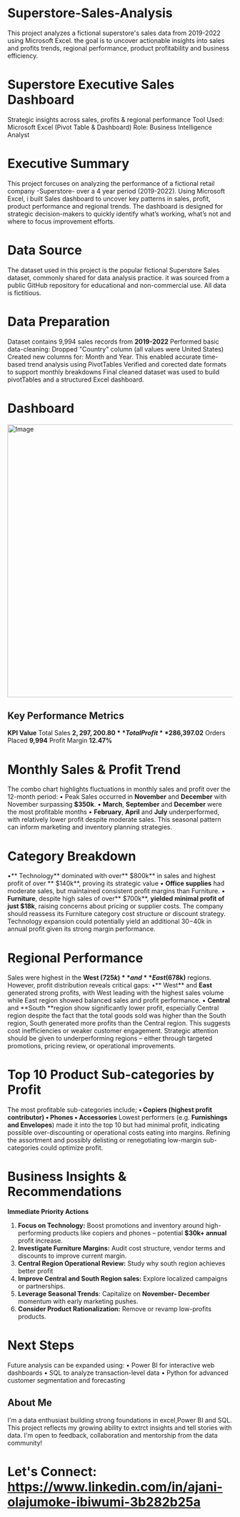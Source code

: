 # Superstore-Sales-Analysis
This project analyzes a fictional superstore's sales data from 2019-2022 using Microsoft Excel. the goal is to uncover actionable insights into sales and profits trends, regional performance, product profitability and business efficiency.

# Superstore Executive Sales Dashboard

Strategic insights across sales, profits & regional performance
Tool Used: Microsoft Excel (Pivot Table & Dashboard)
Role: Business Intelligence Analyst

# Executive Summary

This project forcuses on analyzing the performance of a fictional retail company -Superstore- over a 4 year period (2019-2022). Using Microsoft Excel, i built Sales dashboard to uncover key patterns in sales, profit, product performance and regional trends. 
The dashboard is designed for strategic decision-makers to quickly identify what’s working, what’s not and where to focus improvement efforts.

# Data Source

The dataset used in  this project is the popular fictional Superstore Sales dataset, commonly shared for data analysis practice. it was sourced from a public GitHub repository for educational and non-commercial use. All data is fictitious.

# Data Preparation

Dataset contains 9,994 sales records from **2019-2022**
Performed basic data-cleaning:
  Dropped "Country" column (all values were United States)
  Created new columns for: Month and Year. This enabled accurate time-based trend analysis using PivotTables
  Verified and corected date formats to support monthly breakdowns
Final cleaned dataset was used to build pivotTables and a structured Excel dashboard.

# Dashboard


<img width="913" height="611" alt="Image" src="https://github.com/user-attachments/assets/e33505de-77fe-4031-84da-c4381f1df5f5" />

## Key Performance Metrics
**KPI	Value**
Total Sales	**$2,297,200.80**
Total Profit	**$286,397.02**
Orders Placed	**9,994**
Profit Margin	**12.47%**


# Monthly Sales & Profit Trend

The combo chart highlights fluctuations in monthly sales and profit over the 12-month period:
•	Peak Sales occurred in **November** and **December** with November surpassing **$350k**.
•	**March**, **September** and **December** were the most profitable months
•	**February**, **April** and **July** underperformed, with relatively lower profit despite moderate sales.
This seasonal pattern can inform marketing and inventory planning strategies.

# Category Breakdown

•**	Technology** dominated with over** $800k** in sales and highest profit of over ** $140k**, proving its strategic value
•	**Office supplies** had moderate sales, but maintained consistent profit margins than Furniture.
•	**Furniture**, despite high sales of over** $700k**, **yielded minimal profit of just $18k**, raising concerns about pricing or supplier costs.
The company should reassess its Furniture category cost structure or discount strategy. Technology expansion could potentially yield an additional $30-$40k in annual profit given its strong margin performance.

# Regional Performance

Sales were highest in the **West ($725k)** and **East ($678k)** regions.
However, profit distribution reveals critical gaps:
•**	West** and **East** generated strong profits, with West leading with the highest sales volume while East region showed balanced sales and profit performance.
•	**Central** and **South **region show significantly lower profit, especially Central region despite the fact that the total goods sold was higher than the South region, South generated more profits than the Central region. This suggests cost inefficiencies or weaker customer engagement.
Strategic attention should be given to underperforming regions – either through targeted promotions, pricing review, or operational improvements.

# Top 10 Product Sub-categories by Profit

The most profitable sub-categories include;
**•	Copiers (highest profit contributor)
•	Phones
•	Accessories**
Lowest performers (e.g. **Furnishings and Envelopes**) made it into the top 10 but had minimal profit, indicating possible over-discounting or operational costs eating into margins.
Refining the assortment and possibly delisting or renegotiating low-margin sub-categories could optimize profit.

# Business Insights & Recommendations

**Immediate Priority Actions**
1.	**Focus on Technology:** Boost promotions and inventory around high-performing products like copiers and phones – potential **$30k+ annual** profit increase.
2.	**Investigate Furniture Margins:** Audit cost structure, vendor terms and discounts to improve current margin.
3.	**Central Region Operational Review:** Study why south region achieves better profit
4.	**Improve Central and South Region sales:** Explore localized campaigns or partnerships.
5.	**Leverage Seasonal Trends**: Capitalize on **November- December** momentum with early marketing pushes.
6.	**Consider Product Rationalization:** Remove or revamp low-profits products.

# Next Steps

Future analysis can be expanded using:
•	Power BI for interactive web dashboards
•	SQL to analyze transaction-level data
•	Python for advanced customer segmentation and forecasting 

## About Me

I'm a data enthusiast building strong foundations in excel,Power BI and SQL. This project reflects my growing ability to extrct insights and tell stories with data. I'm open to feedback, collaboration and mentorship from the data community!


# Let's Connect: https://www.linkedin.com/in/ajani-olajumoke-ibiwumi-3b282b25a



